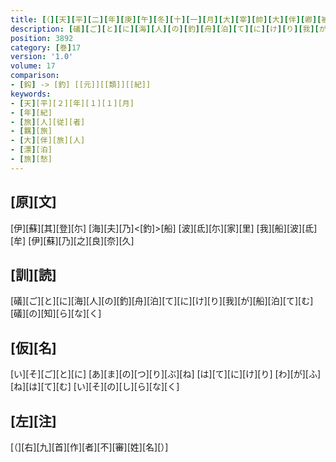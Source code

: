 ```yaml
---
title: [（][天][平][二][年][庚][午][冬][十][一][月][大][宰][帥][大][伴][卿][被][任][大][納][言] [[兼][帥][如][舊]][上][京][之][時][傔][従][等][別][取][海][路][入][京] [於][是][悲][傷][羇][旅][各][陳][所][心][作][歌][十][首][）]
description: [礒][ご][と][に][海][人][の][釣][舟][泊][て][に][け][り][我][が][船][泊][て][む][礒][の][知][ら][な][く]
position: 3892
category: [巻]17
version: '1.0'
volume: 17
comparison:
- [鈎] -> [釣] [[元]][[類]][[紀]]
keywords:
- [天][平][２][年][１][１][月]
- [年][紀]
- [旅][人][従][者]
- [羈][旅]
- [大][伴][旅][人]
- [漂][泊]
- [旅][愁]
---
```


## [原][文]

[伊][蘇][其][登][尓] [海][夫][乃]<[釣]>[船] [波][氐][尓][家][里] [我][船][波][氐][牟] [伊][蘇][乃][之][良][奈][久]

## [訓][読]

[礒][ご][と][に][海][人][の][釣][舟][泊][て][に][け][り][我][が][船][泊][て][む][礒][の][知][ら][な][く]

## [仮][名]

[い][そ][ご][と][に] [あ][ま][の][つ][り][ぶ][ね] [は][て][に][け][り] [わ][が][ふ][ね][は][て][む] [い][そ][の][し][ら][な][く]

## [左][注]

[（][右][九][首][作][者][不][審][姓][名][）]
